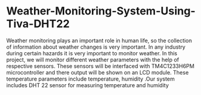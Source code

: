 # Weather-Monitoring-System-Using-Tiva-DHT22
Weather monitoring plays an important role in human life, so the collection of information about weather changes is very important. In any industry during certain hazards it is very important to monitor weather. In this project, we will monitor different weather parameters with the help of respective sensors. These sensors will be interfaced with TM4C1233H6PM microcontroller and there output will be shown on an LCD module. These temperature parameters include temperature, humidity .Our system includes DHT 22 sensor for measuring temperature and humidity
